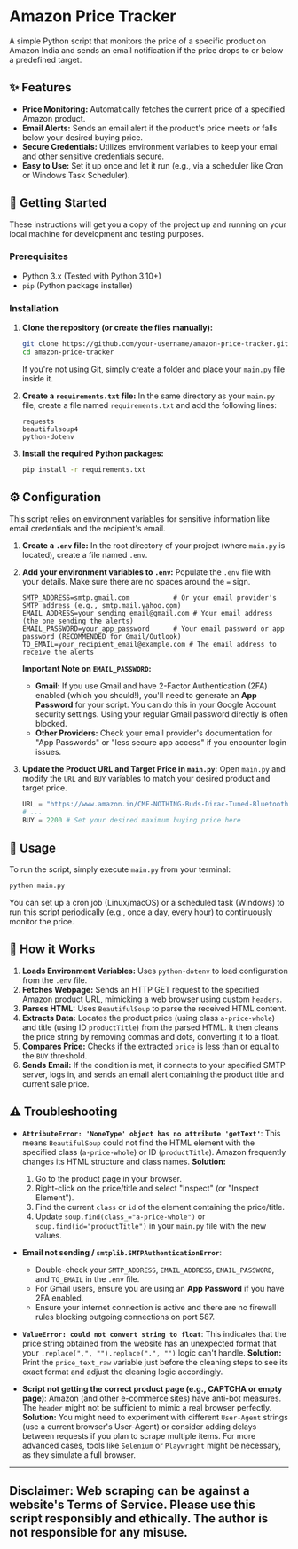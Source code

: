 # Amazon Price Tracker

A simple Python script that monitors the price of a specific product on Amazon India and sends an email notification if the price drops to or below a predefined target.

## ✨ Features

  * **Price Monitoring:** Automatically fetches the current price of a specified Amazon product.
  * **Email Alerts:** Sends an email alert if the product's price meets or falls below your desired buying price.
  * **Secure Credentials:** Utilizes environment variables to keep your email and other sensitive credentials secure.
  * **Easy to Use:** Set it up once and let it run (e.g., via a scheduler like Cron or Windows Task Scheduler).

## 🚀 Getting Started

These instructions will get you a copy of the project up and running on your local machine for development and testing purposes.

### Prerequisites

  * Python 3.x (Tested with Python 3.10+)
  * `pip` (Python package installer)

### Installation

1.  **Clone the repository (or create the files manually):**

    ```bash
    git clone https://github.com/your-username/amazon-price-tracker.git # Replace with your repo URL
    cd amazon-price-tracker
    ```

    If you're not using Git, simply create a folder and place your `main.py` file inside it.

2.  **Create a `requirements.txt` file:**
    In the same directory as your `main.py` file, create a file named `requirements.txt` and add the following lines:

    ```
    requests
    beautifulsoup4
    python-dotenv
    ```

3.  **Install the required Python packages:**

    ```bash
    pip install -r requirements.txt
    ```

## ⚙️ Configuration

This script relies on environment variables for sensitive information like email credentials and the recipient's email.

1.  **Create a `.env` file:**
    In the root directory of your project (where `main.py` is located), create a file named `.env`.

2.  **Add your environment variables to `.env`:**
    Populate the `.env` file with your details. Make sure there are no spaces around the `=` sign.

    ```dotenv
    SMTP_ADDRESS=smtp.gmail.com           # Or your email provider's SMTP address (e.g., smtp.mail.yahoo.com)
    EMAIL_ADDRESS=your_sending_email@gmail.com # Your email address (the one sending the alerts)
    EMAIL_PASSWORD=your_app_password      # Your email password or app password (RECOMMENDED for Gmail/Outlook)
    TO_EMAIL=your_recipient_email@example.com # The email address to receive the alerts
    ```

    **Important Note on `EMAIL_PASSWORD`:**

      * **Gmail:** If you use Gmail and have 2-Factor Authentication (2FA) enabled (which you should\!), you'll need to generate an **App Password** for your script. You can do this in your Google Account security settings. Using your regular Gmail password directly is often blocked.
      * **Other Providers:** Check your email provider's documentation for "App Passwords" or "less secure app access" if you encounter login issues.

3.  **Update the Product URL and Target Price in `main.py`:**
    Open `main.py` and modify the `URL` and `BUY` variables to match your desired product and target price.

    ```python
    URL = "https://www.amazon.in/CMF-NOTHING-Buds-Dirac-Tuned-Bluetooth/dp/B0FFN49G12/" # Change to your product URL
    # ...
    BUY = 2200 # Set your desired maximum buying price here
    ```

## 🚀 Usage

To run the script, simply execute `main.py` from your terminal:

```bash
python main.py
```

You can set up a cron job (Linux/macOS) or a scheduled task (Windows) to run this script periodically (e.g., once a day, every hour) to continuously monitor the price.

## 🤝 How it Works

1.  **Loads Environment Variables:** Uses `python-dotenv` to load configuration from the `.env` file.
2.  **Fetches Webpage:** Sends an HTTP GET request to the specified Amazon product URL, mimicking a web browser using custom `headers`.
3.  **Parses HTML:** Uses `BeautifulSoup` to parse the received HTML content.
4.  **Extracts Data:** Locates the product price (using class `a-price-whole`) and title (using ID `productTitle`) from the parsed HTML. It then cleans the price string by removing commas and dots, converting it to a float.
5.  **Compares Price:** Checks if the extracted `price` is less than or equal to the `BUY` threshold.
6.  **Sends Email:** If the condition is met, it connects to your specified SMTP server, logs in, and sends an email alert containing the product title and current sale price.

## ⚠️ Troubleshooting

  * **`AttributeError: 'NoneType' object has no attribute 'getText'`**:
    This means `BeautifulSoup` could not find the HTML element with the specified class (`a-price-whole`) or ID (`productTitle`). Amazon frequently changes its HTML structure and class names.
    **Solution:**

    1.  Go to the product page in your browser.
    2.  Right-click on the price/title and select "Inspect" (or "Inspect Element").
    3.  Find the current `class` or `id` of the element containing the price/title.
    4.  Update `soup.find(class_="a-price-whole")` or `soup.find(id="productTitle")` in your `main.py` file with the new values.

  * **Email not sending / `smtplib.SMTPAuthenticationError`**:

      * Double-check your `SMTP_ADDRESS`, `EMAIL_ADDRESS`, `EMAIL_PASSWORD`, and `TO_EMAIL` in the `.env` file.
      * For Gmail users, ensure you are using an **App Password** if you have 2FA enabled.
      * Ensure your internet connection is active and there are no firewall rules blocking outgoing connections on port 587.

  * **`ValueError: could not convert string to float`**:
    This indicates that the price string obtained from the website has an unexpected format that your `.replace(",", "").replace(".", "")` logic can't handle.
    **Solution:** Print the `price_text_raw` variable just before the cleaning steps to see its exact format and adjust the cleaning logic accordingly.

  * **Script not getting the correct product page (e.g., CAPTCHA or empty page)**:
    Amazon (and other e-commerce sites) have anti-bot measures. The `header` might not be sufficient to mimic a real browser perfectly.
    **Solution:** You might need to experiment with different `User-Agent` strings (use a current browser's User-Agent) or consider adding delays between requests if you plan to scrape multiple items. For more advanced cases, tools like `Selenium` or `Playwright` might be necessary, as they simulate a full browser.

-----

## **Disclaimer:** Web scraping can be against a website's Terms of Service. Please use this script responsibly and ethically. The author is not responsible for any misuse.
